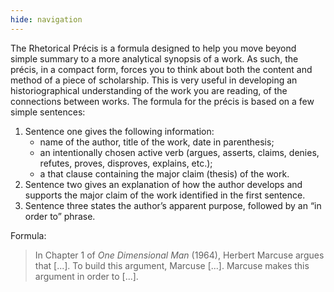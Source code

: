 ```yaml
---
hide: navigation 
---
```


The Rhetorical Précis is a formula designed to help you move beyond simple summary to a more analytical synopsis of a work. As such, the précis, in a compact form, forces you to think about both the content and method of a piece of scholarship. This is very useful in developing an historiographical understanding of the work you are reading, of the connections between works. The formula for the précis is based on a few simple sentences:  

1. Sentence one gives the following information:
	- name of the author, title of the work, date in parenthesis;
	- an intentionally chosen active verb (argues, asserts, claims, denies, refutes, proves, disproves, explains, etc.);
	- a that clause containing the major claim (thesis) of the work.
2. Sentence two gives an explanation of how the author develops and supports the major claim of the work identified in the first sentence.
3. Sentence three states the author’s apparent purpose, followed by an “in order to” phrase.

Formula:

> In Chapter 1 of *One Dimensional Man* (1964), Herbert Marcuse argues that [...]. To build this argument, Marcuse [...]. Marcuse makes this argument in order to [...].